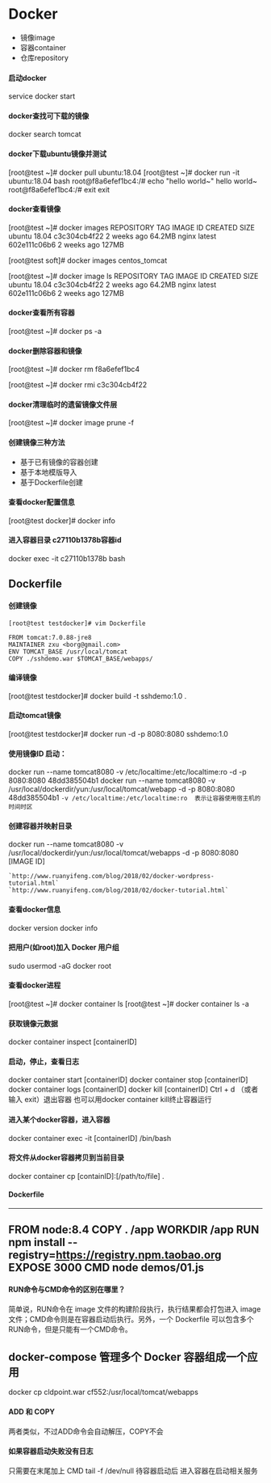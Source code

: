 # Docker
+ 镜像image
+ 容器container
+ 仓库repository

#### 启动docker
service docker start 

#### docker查找可下载的镜像
docker search tomcat

#### docker下载ubuntu镜像并测试
[root@test ~]# docker pull ubuntu:18.04
[root@test ~]# docker run -it ubuntu:18.04 bash
root@f8a6efef1bc4:/# echo "hello world~" 
hello world~
root@f8a6efef1bc4:/# exit 
exit

#### docker查看镜像
[root@test ~]# docker images
REPOSITORY          TAG                 IMAGE ID            CREATED             SIZE
ubuntu              18.04               c3c304cb4f22        2 weeks ago         64.2MB
nginx               latest              602e111c06b6        2 weeks ago         127MB

[root@test soft]# docker images centos_tomcat


[root@test ~]# docker image ls
REPOSITORY          TAG                 IMAGE ID            CREATED             SIZE
ubuntu              18.04               c3c304cb4f22        2 weeks ago         64.2MB
nginx               latest              602e111c06b6        2 weeks ago         127MB

#### docker查看所有容器
[root@test ~]# docker ps -a

#### docker删除容器和镜像
[root@test ~]# docker rm f8a6efef1bc4

[root@test ~]# docker rmi c3c304cb4f22

#### docker清理临时的遗留镜像文件层
[root@test ~]# docker image prune -f

#### 创建镜像三种方法
+ 基于已有镜像的容器创建
+ 基于本地模版导入
+ 基于Dockerfile创建

#### 查看docker配置信息
[root@test docker]# docker info

#### 进入容器目录 c27110b1378b容器id
docker exec -it c27110b1378b bash

## Dockerfile
#### 创建镜像
```
[root@test testdocker]# vim Dockerfile

FROM tomcat:7.0.88-jre8
MAINTAINER zxu <borg@gmail.com>
ENV TOMCAT_BASE /usr/local/tomcat
COPY ./sshdemo.war $TOMCAT_BASE/webapps/
```
#### 编译镜像
[root@test testdocker]# docker build -t sshdemo:1.0 .

#### 启动tomcat镜像
[root@test testdocker]# docker run -d -p 8080:8080 sshdemo:1.0

#### 使用镜像ID 启动：
docker run --name tomcat8080 -v /etc/localtime:/etc/localtime:ro -d -p 8080:8080  48dd385504b1
docker run --name tomcat8080 -v /usr/local/dockerdir/yun:/usr/local/tomcat/webapp -d -p 8080:8080  48dd385504b1
`-v /etc/localtime:/etc/localtime:ro  表示让容器使用宿主机的时间时区`

#### 创建容器并映射目录
docker run --name tomcat8080 -v /usr/local/dockerdir/yun:/usr/local/tomcat/webapps -d -p 8080:8080  [IMAGE ID]
```
`http://www.ruanyifeng.com/blog/2018/02/docker-wordpress-tutorial.html`
`http://www.ruanyifeng.com/blog/2018/02/docker-tutorial.html`
```

#### 查看docker信息
docker version
docker info
#### 把用户(如root)加入 Docker 用户组
sudo usermod -aG docker root
#### 查看docker进程
[root@test ~]# docker container ls
[root@test ~]# docker container ls -a

####  获取镜像元数据
docker container inspect [containerID]

#### 启动，停止，查看日志
docker container start [containerID]
docker container stop [containerID]
docker container logs [containerID]
docker kill [containerID]
Ctrl + d （或者输入 exit）退出容器
也可以用docker container kill终止容器运行

#### 进入某个docker容器，进入容器
docker container exec -it [containerID] /bin/bash

#### 将文件从docker容器拷贝到当前目录
docker container cp [containID]:[/path/to/file] .
#### Dockerfile
---
FROM node:8.4
COPY . /app
WORKDIR /app
RUN npm install --registry=https://registry.npm.taobao.org
EXPOSE 3000
CMD node demos/01.js
---
#### RUN命令与CMD命令的区别在哪里？
简单说，RUN命令在 image 文件的构建阶段执行，执行结果都会打包进入 image 文件；CMD命令则是在容器启动后执行。另外，一个 Dockerfile 可以包含多个RUN命令，但是只能有一个CMD命令。

## docker-compose 管理多个 Docker 容器组成一个应用
docker cp cldpoint.war cf552:/usr/local/tomcat/webapps

####  ADD 和 COPY
两者类似，不过ADD命令会自动解压，COPY不会

#### 如果容器启动失败没有日志
只需要在末尾加上 CMD tail -f /dev/null
待容器启动后 进入容器在启动相关服务
